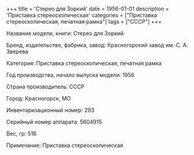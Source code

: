 +++
title = 'Стерео для Зоркий'
date = 1956-01-01
description = 'Приставка стереоскопическая'
categories = ["Приставка стереоскопическая, печатная рамка"]
tags = ["СССР"]
+++

Название модели, книги: Стерео для Зоркий

Бренд, издательство, фабрика, завод: Красногорский завод им. С. А. Зверева

Категория: Приставка стереоскопическая, печатная рамка

Год производства, начало выпуска модели: 1956

Страна производитель: СССР

Город: Красногорск, МО

Инвентаризационный номер: 293

Серийный номер аппарата: 5604915

Вес, гр: 516

Примечание: Приставка стереоскопическая

